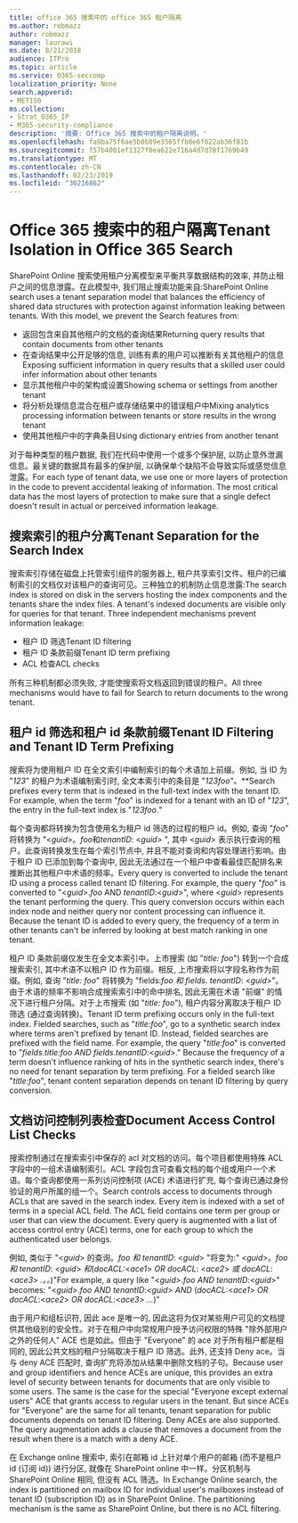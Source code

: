 ```yaml
---
title: office 365 搜索中的 office 365 租户隔离
ms.author: robmazz
author: robmazz
manager: laurawi
ms.date: 8/21/2018
audience: ITPro
ms.topic: article
ms.service: O365-seccomp
localization_priority: None
search.appverid:
- MET150
ms.collection:
- Strat_O365_IP
- M365-security-compliance
description: '摘要: Office 365 搜索中的租户隔离说明。'
ms.openlocfilehash: fa9ba75f6ae5b0b89e3565ffb0e6f022ab36f81b
ms.sourcegitcommit: f57b4001ef1327f0ea622e716a4d7d78f1769b49
ms.translationtype: MT
ms.contentlocale: zh-CN
ms.lasthandoff: 02/23/2019
ms.locfileid: "30216862"
---
```

# <a name="tenant-isolation-in-office-365-search"></a><span data-ttu-id="6d7a7-103">Office 365 搜索中的租户隔离</span><span class="sxs-lookup"><span data-stu-id="6d7a7-103">Tenant Isolation in Office 365 Search</span></span>
<span data-ttu-id="6d7a7-p101">SharePoint Online 搜索使用租户分离模型来平衡共享数据结构的效率, 并防止租户之间的信息泄露。在此模型中, 我们阻止搜索功能来自:</span><span class="sxs-lookup"><span data-stu-id="6d7a7-p101">SharePoint Online search uses a tenant separation model that balances the efficiency of shared data structures with protection against information leaking between tenants. With this model, we prevent the Search features from:</span></span>
- <span data-ttu-id="6d7a7-106">返回包含来自其他租户的文档的查询结果</span><span class="sxs-lookup"><span data-stu-id="6d7a7-106">Returning query results that contain documents from other tenants</span></span>
- <span data-ttu-id="6d7a7-107">在查询结果中公开足够的信息, 训练有素的用户可以推断有关其他租户的信息</span><span class="sxs-lookup"><span data-stu-id="6d7a7-107">Exposing sufficient information in query results that a skilled user could infer information about other tenants</span></span>
- <span data-ttu-id="6d7a7-108">显示其他租户中的架构或设置</span><span class="sxs-lookup"><span data-stu-id="6d7a7-108">Showing schema or settings from another tenant</span></span>
- <span data-ttu-id="6d7a7-109">将分析处理信息混合在租户或存储结果中的错误租户中</span><span class="sxs-lookup"><span data-stu-id="6d7a7-109">Mixing analytics processing information between tenants or store results in the wrong tenant</span></span>
- <span data-ttu-id="6d7a7-110">使用其他租户中的字典条目</span><span class="sxs-lookup"><span data-stu-id="6d7a7-110">Using dictionary entries from another tenant</span></span>

<span data-ttu-id="6d7a7-p102">对于每种类型的租户数据, 我们在代码中使用一个或多个保护层, 以防止意外泄漏信息。最关键的数据具有最多的保护层, 以确保单个缺陷不会导致实际或感觉信息泄露。</span><span class="sxs-lookup"><span data-stu-id="6d7a7-p102">For each type of tenant data, we use one or more layers of protection in the code to prevent accidental leaking of information. The most critical data has the most layers of protection to make sure that a single defect doesn't result in actual or perceived information leakage.</span></span>

## <a name="tenant-separation-for-the-search-index"></a><span data-ttu-id="6d7a7-113">搜索索引的租户分离</span><span class="sxs-lookup"><span data-stu-id="6d7a7-113">Tenant Separation for the Search Index</span></span>
<span data-ttu-id="6d7a7-p103">搜索索引存储在磁盘上托管索引组件的服务器上, 租户共享索引文件。租户的已编制索引的文档仅对该租户的查询可见。三种独立的机制防止信息泄露:</span><span class="sxs-lookup"><span data-stu-id="6d7a7-p103">The search index is stored on disk in the servers hosting the index components and the tenants share the index files. A tenant's indexed documents are visible only for queries for that tenant. Three independent mechanisms prevent information leakage:</span></span>
- <span data-ttu-id="6d7a7-117">租户 ID 筛选</span><span class="sxs-lookup"><span data-stu-id="6d7a7-117">Tenant ID filtering</span></span>
- <span data-ttu-id="6d7a7-118">租户 ID 条款前缀</span><span class="sxs-lookup"><span data-stu-id="6d7a7-118">Tenant ID term prefixing</span></span>
- <span data-ttu-id="6d7a7-119">ACL 检查</span><span class="sxs-lookup"><span data-stu-id="6d7a7-119">ACL checks</span></span>

<span data-ttu-id="6d7a7-120">所有三种机制都必须失败, 才能使搜索将文档返回到错误的租户。</span><span class="sxs-lookup"><span data-stu-id="6d7a7-120">All three mechanisms would have to fail for Search to return documents to the wrong tenant.</span></span>

## <a name="tenant-id-filtering-and-tenant-id-term-prefixing"></a><span data-ttu-id="6d7a7-121">租户 id 筛选和租户 id 条款前缀</span><span class="sxs-lookup"><span data-stu-id="6d7a7-121">Tenant ID Filtering and Tenant ID Term Prefixing</span></span>
<span data-ttu-id="6d7a7-p104">搜索将为使用租户 ID 在全文索引中编制索引的每个术语加上前缀。例如, 当 ID 为 "*123*" 的租户为术语编制索引时, 全文本索引中的条目是 "*123foo"。*\*\*</span><span class="sxs-lookup"><span data-stu-id="6d7a7-p104">Search prefixes every term that is indexed in the full-text index with the tenant ID. For example, when the term "*foo*" is indexed for a tenant with an ID of "*123*", the entry in the full-text index is "*123foo.*"</span></span>

<span data-ttu-id="6d7a7-p105">每个查询都将转换为包含使用名为租户 id 筛选的过程的租户 id。例如, 查询 "*foo*" 将转换为 "<*guid*>。*foo*和*tenantID*: <*guid*> ", 其中 <*guid*> 表示执行查询的租户。此查询转换发生在每个索引节点中, 并且不能对查询和内容处理进行影响。由于租户 ID 已添加到每个查询中, 因此无法通过在一个租户中查看最佳匹配排名来推断出其他租户中术语的频率。</span><span class="sxs-lookup"><span data-stu-id="6d7a7-p105">Every query is converted to include the tenant ID using a process called tenant ID filtering. For example, the query "*foo*" is converted to "<*guid*>.*foo* AND *tenantID*:<*guid*>", where <*guid*> represents the tenant performing the query. This query conversion occurs within each index node and neither query nor content processing can influence it. Because the tenant ID is added to every query, the frequency of a term in other tenants can't be inferred by looking at best match ranking in one tenant.</span></span>

<span data-ttu-id="6d7a7-p106">租户 ID 条款前缀仅发生在全文本索引中。上市搜索 (如 "*title: foo*") 转到一个合成搜索索引, 其中术语不以租户 ID 作为前缀。相反, 上市搜索将以字段名称作为前缀。例如, 查询 "*title: foo*" 将转换为 "fields:*foo 和 fields. tenantID*: <*guid*>"。由于术语的频率不影响合成搜索索引中的命中排名, 因此无需在术语 "前缀" 的情况下进行租户分隔。对于上市搜索 (如 "*title: foo*"), 租户内容分离取决于租户 ID 筛选 (通过查询转换)。</span><span class="sxs-lookup"><span data-stu-id="6d7a7-p106">Tenant ID term prefixing occurs only in the full-text index. Fielded searches, such as "*title:foo*", go to a synthetic search index where terms aren't prefixed by tenant ID. Instead, fielded searches are prefixed with the field name. For example, the query "*title:foo*" is converted to "*fields.title:foo AND fields.tenantID*:<*guid*>." Because the frequency of a term doesn't influence ranking of hits in the synthetic search index, there's no need for tenant separation by term prefixing. For a fielded search like "*title:foo*", tenant content separation depends on tenant ID filtering by query conversion.</span></span>

## <a name="document-access-control-list-checks"></a><span data-ttu-id="6d7a7-134">文档访问控制列表检查</span><span class="sxs-lookup"><span data-stu-id="6d7a7-134">Document Access Control List Checks</span></span>
<span data-ttu-id="6d7a7-p107">搜索控制通过在搜索索引中保存的 acl 对文档的访问。每个项目都使用特殊 ACL 字段中的一组术语编制索引。ACL 字段包含可查看文档的每个组或用户一个术语。每个查询都使用一系列访问控制项 (ACE) 术语进行扩充, 每个查询已通过身份验证的用户所属的组一个。</span><span class="sxs-lookup"><span data-stu-id="6d7a7-p107">Search controls access to documents through ACLs that are saved in the search index. Every item is indexed with a set of terms in a special ACL field. The ACL field contains one term per group or user that can view the document. Every query is augmented with a list of access control entry (ACE) terms, one for each group to which the authenticated user belongs.</span></span>

<span data-ttu-id="6d7a7-139">例如, 类似于 "<*guid*> 的查询。*foo 和 tenantID*: <*guid*> "将变为:" <*guid*>。*foo 和 tenantID*: <*guid*> *和*(*docACL:*<*ace1*> *OR docACL*: <*ace2*> *或 docACL*: <*ace3*> *.。。*)"</span><span class="sxs-lookup"><span data-stu-id="6d7a7-139">For example, a query like "<*guid*>.*foo AND tenantID*:<*guid*>" becomes: "<*guid*>.*foo AND tenantID*:<*guid*> *AND* (*docACL:*<*ace1*> *OR docACL*:<*ace2*> *OR docACL*:<*ace3*> *...*)"</span></span>

<span data-ttu-id="6d7a7-p108">由于用户和组标识符, 因此 ace 是唯一的, 因此这将为仅对某些用户可见的文档提供其他级别的安全性。对于在租户中向常规用户授予访问权限的特殊 "除外部用户之外的任何人" ACE 也是如此。但由于 "Everyone" 的 ace 对于所有租户都是相同的, 因此公共文档的租户分隔取决于租户 ID 筛选。此外, 还支持 Deny ace。当与 deny ACE 匹配时, 查询扩充将添加从结果中删除文档的子句。</span><span class="sxs-lookup"><span data-stu-id="6d7a7-p108">Because user and group identifiers and hence ACEs are unique, this provides an extra level of security between tenants for documents that are only visible to some users. The same is the case for the special "Everyone except external users" ACE that grants access to regular users in the tenant. But since ACEs for "Everyone" are the same for all tenants, tenant separation for public documents depends on tenant ID filtering. Deny ACEs are also supported. The query augmentation adds a clause that removes a document from the result when there is a match with a deny ACE.</span></span>

<span data-ttu-id="6d7a7-p109">在 Exchange online 搜索中, 索引在邮箱 id 上针对单个用户的邮箱 (而不是租户 id (订阅 id)) 进行分区, 就像在 SharePoint online 中一样。分区机制与 SharePoint Online 相同, 但没有 ACL 筛选。</span><span class="sxs-lookup"><span data-stu-id="6d7a7-p109">In Exchange Online search, the index is partitioned on mailbox ID for individual user's mailboxes instead of tenant ID (subscription ID) as in SharePoint Online. The partitioning mechanism is the same as SharePoint Online, but there is no ACL filtering.</span></span>
